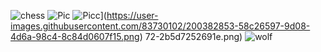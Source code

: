 
![chess](https://user-images.githubusercontent.com/83730102/200382596-076d31fb-8df5-4ef8-88b9-dded13bd641c.png)
![Pic](https://user-images.githubusercontent.com/83730102/200382706-9ff80a39-8aff-4f25-983a-19ad8b1695ef.png)
![Picc](https://user-images.githubusercontent.com/83730102/200382766-3114040e-f574-4f91-99![Pic)](https://user-images.githubusercontent.com/83730102/200382853-58c26597-9d08-4d6a-98c4-8c84d0607f15.png)
72-2b5d7252691e.png)
![wolf](https://user-images.githubusercontent.com/83730102/200383434-aae9fe8c-da5e-4679-a0d5-6b987e1132c3.png)

